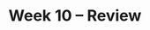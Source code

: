 ---
title: Week 10 – Review
weekNumber: 10
days:
    - date: 2025-3-10
      events: 
        - name: LEC 25
          type: lecture
          title: Residuals and Inference
          url:
          html:
          podcast:
          readings:
            - name: CIT 15.5-16.3
              url: https://inferentialthinking.com/chapters/15/5/Visual_Diagnostics.html
          keywords: residuals, residual plots, patterns, datasaurus dozen, prediction intervals
        - name: DISC 11
          type: disc
          title: Practice Problems
          url:
    - date: 2025-3-11
      events:
        - name: LAB 7
          type: lab
          title: Regression
          url:
    - date: 2025-3-12
      events: 
        - name: LEC 26
          type: lecture
          title: Review
          url:
          html:
          podcast:
          readings:
        - name: QUIZ 5
          type: quiz
          title: Quiz 5 covers Lectures 22-25
    - date: 2025-3-13
      events:
        - name: PROJ
          type: proj
          title: Final Project
          url:
    - date: 2025-3-14
      events: 
        - name: LEC 27
          type: lecture
          title: Review, Conclusion
          url:
          html:
          podcast:
          readings:
    - date: 2025-3-15
      events: 
        - name: EXAM
          type: exam
          title: <b>Final Exam (7-10PM)</b>
        - name: SUR
          type: survey
          title: SETs and End-of-Quarter Survey (due 8AM)
          url:
---